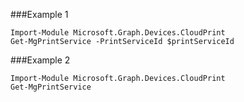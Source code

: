 ###Example 1
```
Import-Module Microsoft.Graph.Devices.CloudPrint
Get-MgPrintService -PrintServiceId $printServiceId
```
###Example 2
```
Import-Module Microsoft.Graph.Devices.CloudPrint
Get-MgPrintService
```

